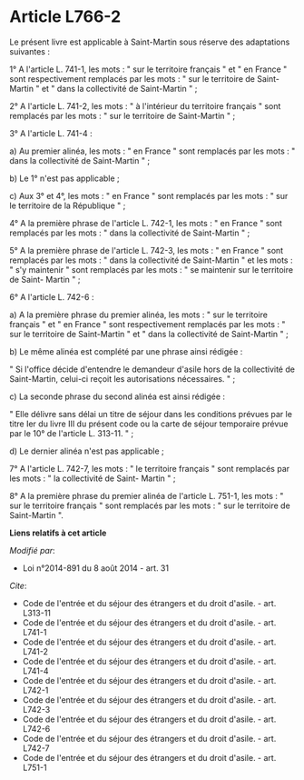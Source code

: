 # Article L766-2

Le présent livre est applicable à Saint-Martin sous réserve des adaptations suivantes : 

1° A l'article L. 741-1, les mots : " sur le territoire français " et " en France " sont respectivement remplacés par les
mots : " sur le territoire de Saint-Martin " et " dans la collectivité de Saint-Martin " ; 

2° A l'article L. 741-2, les mots : " à l'intérieur du territoire français " sont remplacés par les mots : " sur le
territoire de Saint-Martin " ; 

3° A l'article L. 741-4 : 

a) Au premier alinéa, les mots : " en France " sont remplacés par les mots : " dans la collectivité de Saint-Martin " ; 

b) Le 1° n'est pas applicable ; 

c) Aux 3° et 4°, les mots : " en France " sont remplacés par les mots : " sur le territoire de la République " ; 

4° A la première phrase de l'article L. 742-1, les mots : " en France " sont remplacés par les mots : " dans la collectivité
de Saint-Martin " ; 

5° A la première phrase de l'article L. 742-3, les mots : " en France " sont remplacés par les mots : " dans la collectivité
de Saint-Martin " et les mots : " s'y maintenir " sont remplacés par les mots : " se maintenir sur le territoire de Saint-
Martin " ; 

6° A l'article L. 742-6 : 

a) A la première phrase du premier alinéa, les mots : " sur le territoire français " et " en France " sont respectivement
remplacés par les mots : " sur le territoire de Saint-Martin " et " dans la collectivité de Saint-Martin " ; 

b) Le même alinéa est complété par une phrase ainsi rédigée : 

" Si l'office décide d'entendre le demandeur d'asile hors de la collectivité de Saint-Martin, celui-ci reçoit les
autorisations nécessaires. " ; 

c) La seconde phrase du second alinéa est ainsi rédigée : 

" Elle délivre sans délai un titre de séjour dans les conditions prévues par le titre Ier du livre III du présent code ou la
carte de séjour temporaire prévue par le 10° de l'article L. 313-11. " ; 

d) Le dernier alinéa n'est pas applicable ; 

7° A l'article L. 742-7, les mots : " le territoire français " sont remplacés par les mots : " la collectivité de Saint-
Martin " ; 

8° A la première phrase du premier alinéa de l'article L. 751-1, les mots : " sur le territoire français " sont remplacés par
les mots : " sur le territoire de Saint-Martin ".

**Liens relatifs à cet article**

_Modifié par_:

  - Loi n°2014-891 du 8 août 2014 - art. 31

_Cite_:

  - Code de l'entrée et du séjour des étrangers et du droit d'asile. - art. L313-11
  - Code de l'entrée et du séjour des étrangers et du droit d'asile. - art. L741-1
  - Code de l'entrée et du séjour des étrangers et du droit d'asile. - art. L741-2
  - Code de l'entrée et du séjour des étrangers et du droit d'asile. - art. L741-4
  - Code de l'entrée et du séjour des étrangers et du droit d'asile. - art. L742-1
  - Code de l'entrée et du séjour des étrangers et du droit d'asile. - art. L742-3
  - Code de l'entrée et du séjour des étrangers et du droit d'asile. - art. L742-6
  - Code de l'entrée et du séjour des étrangers et du droit d'asile. - art. L742-7
  - Code de l'entrée et du séjour des étrangers et du droit d'asile. - art. L751-1
